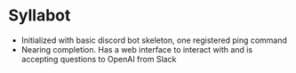 # Syllabot

* Initialized with basic discord bot skeleton, one registered ping command
* Nearing completion. Has a web interface to interact with and is accepting questions to OpenAI from Slack
